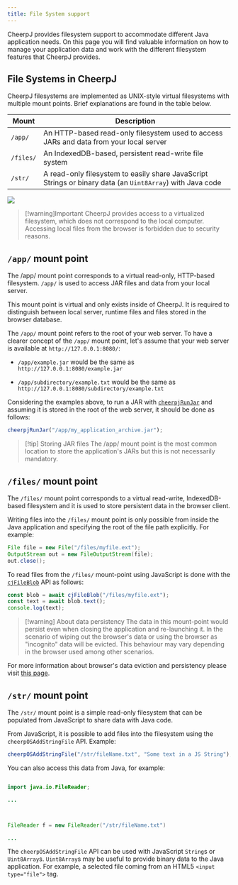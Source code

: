 ```yaml
---
title: File System support
---
```


CheerpJ provides filesystem support to accommodate different Java application needs. On this page you will find valuable information on how to manage your application data and work with the different filesystem features that CheerpJ provides.

## File Systems in CheerpJ

CheerpJ filesystems are implemented as UNIX-style virtual filesystems with multiple mount points. Brief explanations are found in the table below.

| Mount     | Description                                                                                               |
| --------- | --------------------------------------------------------------------------------------------------------- |
| `/app/`   | An HTTP-based read-only filesystem used to access JARs and data from your local server                    |
| `/files/` | An IndexedDB-based, persistent read-write file system                                                     |
| `/str/`   | A read-only filesystem to easily share JavaScript Strings or binary data (an `Uint8Array`) with Java code |

![](/cheerpj2/assets/filesystem.png)

> [!warning]Important
> CheerpJ provides access to a virtualized filesystem, which does not correspond to the local computer. Accessing local files from the browser is forbidden due to security reasons.

## `/app/` mount point

The /app/ mount point corresponds to a virtual read-only, HTTP-based filesystem. `/app/` is used to access JAR files and data from your local server.

This mount point is virtual and only exists inside of CheerpJ. It is required to distinguish between local server, runtime files and files stored in the browser database.

The `/app/` mount point refers to the root of your web server. To have a clearer concept of the `/app/` mount point, let's assume that your web server is available at `http://127.0.0.1:8080/`:

- `/app/example.jar` would be the same as `http://127.0.0.1:8080/example.jar`

- `/app/subdirectory/example.txt` would be the same as `http://127.0.0.1:8080/subdirectory/example.txt`

Considering the examples above, to run a JAR with [`cheerpjRunJar`] and assuming it is stored in the root of the web server, it should be done as follows:

```js
cheerpjRunJar("/app/my_application_archive.jar");
```

> [!tip] Storing JAR files
> The /app/ mount point is the most common location to store the application's JARs but this is not necessarily mandatory.

## `/files/` mount point

The `/files/` mount point corresponds to a virtual read-write, IndexedDB-based filesystem and it is used to store persistent data in the browser client.

Writing files into the `/files/` mount point is only possible from inside the Java application and specifying the root of the file path explicitly. For example:

```java
File file = new File("/files/myfile.ext");
OutputStream out = new FileOutputStream(file);
out.close();
```

To read files from the `/files/` mount-point using JavaScript is done with the [`cjFileBlob`] API as follows:

```js
const blob = await cjFileBlob("/files/myfile.ext");
const text = await blob.text();
console.log(text);
```

> [!warning] About data persistency
> The data in this mount-point would persist even when closing the application and re-launching it. In the scenario of wiping out the browser's data or using the browser as "incognito" data will be evicted. This behaviour may vary depending in the browser used among other scenarios.

For more information about browser's data eviction and persistency please visit [this page](https://developer.mozilla.org/en-US/docs/Web/API/Storage_API/Storage_quotas_and_eviction_criteria#when_is_data_evicted).

## `/str/` mount point

The `/str/` mount point is a simple read-only filesystem that can be populated from JavaScript to share data with Java code.

From JavaScript, it is possible to add files into the filesystem using the `cheerpOSAddStringFile` API. Example:

```js
cheerpOSAddStringFile("/str/fileName.txt", "Some text in a JS String");
```

You can also access this data from Java, for example:

```java

import java.io.FileReader;

...



FileReader f = new FileReader("/str/fileName.txt")

...

```

The `cheerpOSAddStringFile` API can be used with JavaScript `String`s or `Uint8Array`s. `Uint8Array`s may be useful to provide binary data to the Java application. For example, a selected file coming from an HTML5 `<input type="file">` tag.

[`cjFileBlob`]: /cheerpj3/reference/cjFileBlob
[`cheerpjRunJar`]: /cheerpj3/reference/cheerpjRunJar
